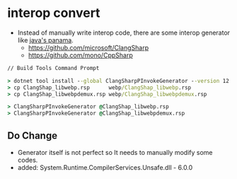 # interop convert

- Instead of manually write interop code, there are some interop generator like [java's panama](https://openjdk.java.net/projects/panama/).
  - <https://github.com/microsoft/ClangSharp>
  - <https://github.com/mono/CppSharp>

``` cmd
// Build Tools Command Prompt

> dotnet tool install --global ClangSharpPInvokeGenerator --version 12.0.0-beta2
> cp ClangShap_libwebp.rsp      webp/ClangShap_libwebp.rsp
> cp ClangShap_libwebpdemux.rsp webp/ClangShap_libwebpdemux.rsp

> ClangSharpPInvokeGenerator @ClangShap_libwebp.rsp
> ClangSharpPInvokeGenerator @ClangShap_libwebpdemux.rsp
```

## Do Change

- Generator itself is not perfect so It needs to manually modify some codes.
- added: System.Runtime.CompilerServices.Unsafe.dll - 6.0.0
